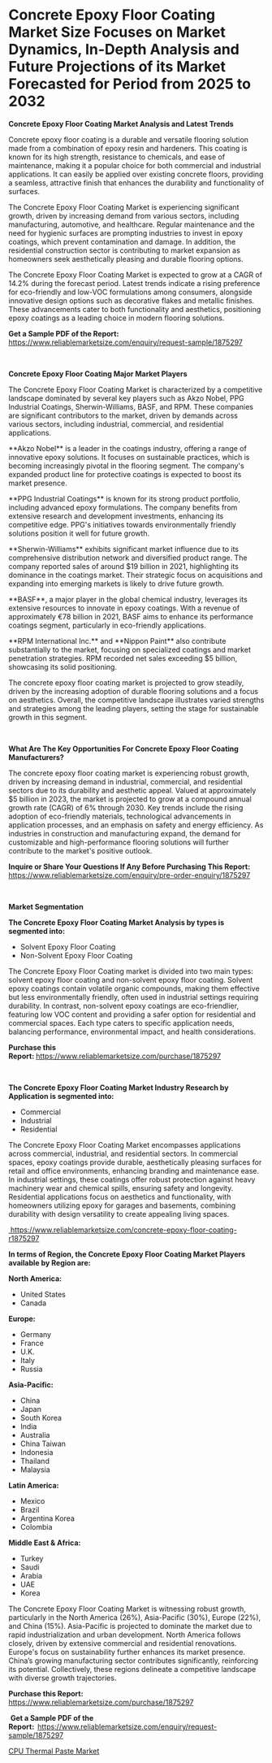 <p><h1>Concrete Epoxy Floor Coating Market Size Focuses on Market Dynamics, In-Depth Analysis and Future Projections of its Market Forecasted for Period from 2025 to 2032</h1></p><p><strong>Concrete Epoxy Floor Coating Market Analysis and Latest Trends</strong></p>
<p><p>Concrete epoxy floor coating is a durable and versatile flooring solution made from a combination of epoxy resin and hardeners. This coating is known for its high strength, resistance to chemicals, and ease of maintenance, making it a popular choice for both commercial and industrial applications. It can easily be applied over existing concrete floors, providing a seamless, attractive finish that enhances the durability and functionality of surfaces.</p><p>The Concrete Epoxy Floor Coating Market is experiencing significant growth, driven by increasing demand from various sectors, including manufacturing, automotive, and healthcare. Regular maintenance and the need for hygienic surfaces are prompting industries to invest in epoxy coatings, which prevent contamination and damage. In addition, the residential construction sector is contributing to market expansion as homeowners seek aesthetically pleasing and durable flooring options.</p><p>The Concrete Epoxy Floor Coating Market is expected to grow at a CAGR of 14.2% during the forecast period. Latest trends indicate a rising preference for eco-friendly and low-VOC formulations among consumers, alongside innovative design options such as decorative flakes and metallic finishes. These advancements cater to both functionality and aesthetics, positioning epoxy coatings as a leading choice in modern flooring solutions.</p></p>
<p><strong>Get a Sample PDF of the Report:&nbsp;</strong> <a href="https://www.reliablemarketsize.com/enquiry/request-sample/1875297?utm_campaign=3544&utm_medium=2&utm_source=Github&utm_content=ia&utm_term=02042025&utm_id=concrete-epoxy-floor-coating">https://www.reliablemarketsize.com/enquiry/request-sample/1875297</a></p>
<p>&nbsp;</p>
<p><strong>Concrete Epoxy Floor Coating Major Market Players</strong></p>
<p><p>The Concrete Epoxy Floor Coating Market is characterized by a competitive landscape dominated by several key players such as Akzo Nobel, PPG Industrial Coatings, Sherwin-Williams, BASF, and RPM. These companies are significant contributors to the market, driven by demands across various sectors, including industrial, commercial, and residential applications.</p><p>**Akzo Nobel** is a leader in the coatings industry, offering a range of innovative epoxy solutions. It focuses on sustainable practices, which is becoming increasingly pivotal in the flooring segment. The company's expanded product line for protective coatings is expected to boost its market presence.</p><p>**PPG Industrial Coatings** is known for its strong product portfolio, including advanced epoxy formulations. The company benefits from extensive research and development investments, enhancing its competitive edge. PPG's initiatives towards environmentally friendly solutions position it well for future growth.</p><p>**Sherwin-Williams** exhibits significant market influence due to its comprehensive distribution network and diversified product range. The company reported sales of around $19 billion in 2021, highlighting its dominance in the coatings market. Their strategic focus on acquisitions and expanding into emerging markets is likely to drive future growth.</p><p>**BASF**, a major player in the global chemical industry, leverages its extensive resources to innovate in epoxy coatings. With a revenue of approximately €78 billion in 2021, BASF aims to enhance its performance coatings segment, particularly in eco-friendly applications.</p><p>**RPM International Inc.** and **Nippon Paint** also contribute substantially to the market, focusing on specialized coatings and market penetration strategies. RPM recorded net sales exceeding $5 billion, showcasing its solid positioning.</p><p>The concrete epoxy floor coating market is projected to grow steadily, driven by the increasing adoption of durable flooring solutions and a focus on aesthetics. Overall, the competitive landscape illustrates varied strengths and strategies among the leading players, setting the stage for sustainable growth in this segment.</p></p>
<p>&nbsp;</p>
<p><strong>What Are The Key Opportunities For Concrete Epoxy Floor Coating Manufacturers?</strong></p>
<p><p>The concrete epoxy floor coating market is experiencing robust growth, driven by increasing demand in industrial, commercial, and residential sectors due to its durability and aesthetic appeal. Valued at approximately $5 billion in 2023, the market is projected to grow at a compound annual growth rate (CAGR) of 6% through 2030. Key trends include the rising adoption of eco-friendly materials, technological advancements in application processes, and an emphasis on safety and energy efficiency. As industries in construction and manufacturing expand, the demand for customizable and high-performance flooring solutions will further contribute to the market's positive outlook.</p></p>
<p><strong>Inquire or Share Your Questions If Any Before Purchasing This Report:</strong> <a href="https://www.reliablemarketsize.com/enquiry/pre-order-enquiry/1875297?utm_campaign=3544&utm_medium=2&utm_source=Github&utm_content=ia&utm_term=02042025&utm_id=concrete-epoxy-floor-coating">https://www.reliablemarketsize.com/enquiry/pre-order-enquiry/1875297</a></p>
<p>&nbsp;</p>
<p><strong>Market Segmentation</strong></p>
<p><strong>The Concrete Epoxy Floor Coating Market Analysis by types is segmented into:</strong></p>
<p><ul><li>Solvent Epoxy Floor Coating</li><li>Non-Solvent Epoxy Floor Coating</li></ul></p>
<p><p>The Concrete Epoxy Floor Coating market is divided into two main types: solvent epoxy floor coating and non-solvent epoxy floor coating. Solvent epoxy coatings contain volatile organic compounds, making them effective but less environmentally friendly, often used in industrial settings requiring durability. In contrast, non-solvent epoxy coatings are eco-friendlier, featuring low VOC content and providing a safer option for residential and commercial spaces. Each type caters to specific application needs, balancing performance, environmental impact, and health considerations.</p></p>
<p><strong>Purchase this Report:&nbsp;</strong><a href="https://www.reliablemarketsize.com/purchase/1875297?utm_campaign=3544&utm_medium=2&utm_source=Github&utm_content=ia&utm_term=02042025&utm_id=concrete-epoxy-floor-coating">https://www.reliablemarketsize.com/purchase/1875297</a></p>
<p>&nbsp;</p>
<p><strong>The Concrete Epoxy Floor Coating Market Industry Research by Application is segmented into:</strong></p>
<p><ul><li>Commercial</li><li>Industrial</li><li>Residential</li></ul></p>
<p><p>The Concrete Epoxy Floor Coating Market encompasses applications across commercial, industrial, and residential sectors. In commercial spaces, epoxy coatings provide durable, aesthetically pleasing surfaces for retail and office environments, enhancing branding and maintenance ease. In industrial settings, these coatings offer robust protection against heavy machinery wear and chemical spills, ensuring safety and longevity. Residential applications focus on aesthetics and functionality, with homeowners utilizing epoxy for garages and basements, combining durability with design versatility to create appealing living spaces.</p></p>
<p><a href="https://www.reliablemarketsize.com/concrete-epoxy-floor-coating-r1875297?utm_campaign=3544&utm_medium=2&utm_source=Github&utm_content=ia&utm_term=02042025&utm_id=concrete-epoxy-floor-coating">&nbsp;https://www.reliablemarketsize.com/concrete-epoxy-floor-coating-r1875297</a></p>
<p><strong>In terms of Region, the Concrete Epoxy Floor Coating Market Players available by Region are:</strong></p>
<p>
    <p> <strong> North America: </strong>
        <ul>
            <li>United States</li>
            <li>Canada</li>
        </ul>
        </p> 
    <p> <strong> Europe: </strong>
        <ul>
            <li>Germany</li>
            <li>France</li>
            <li>U.K.</li>
            <li>Italy</li>
            <li>Russia</li>
        </ul>
        </p> 
    <p> <strong> Asia-Pacific: </strong>
        <ul>
            <li>China</li>
            <li>Japan</li>
            <li>South Korea</li>
            <li>India</li>
            <li>Australia</li>
            <li>China Taiwan</li>
            <li>Indonesia</li>
            <li>Thailand</li>
            <li>Malaysia</li>
        </ul>
        </p> 
    <p> <strong> Latin America: </strong>
        <ul>
            <li>Mexico</li>
            <li>Brazil</li>
            <li>Argentina Korea</li>
            <li>Colombia</li>
        </ul>
        </p> 
    <p> <strong> Middle East & Africa: </strong>
        <ul>
            <li>Turkey</li>
            <li>Saudi</li>
            <li>Arabia</li>
            <li>UAE</li>
            <li>Korea</li>
        </ul>
    </p>
    </p>
<p><p>The Concrete Epoxy Floor Coating Market is witnessing robust growth, particularly in the North America (26%), Asia-Pacific (30%), Europe (22%), and China (15%). Asia-Pacific is projected to dominate the market due to rapid industrialization and urban development. North America follows closely, driven by extensive commercial and residential renovations. Europe's focus on sustainability further enhances its market presence. China’s growing manufacturing sector contributes significantly, reinforcing its potential. Collectively, these regions delineate a competitive landscape with diverse growth trajectories.</p></p>
<p><strong>Purchase this Report: </strong><a href="https://www.reliablemarketsize.com/purchase/1875297?utm_campaign=3544&utm_medium=2&utm_source=Github&utm_content=ia&utm_term=02042025&utm_id=concrete-epoxy-floor-coating">https://www.reliablemarketsize.com/purchase/1875297</a></p>
<p>&nbsp;<strong>Get a Sample PDF of the Report:&nbsp;&nbsp;</strong><a href="https://www.reliablemarketsize.com/enquiry/request-sample/1875297?utm_campaign=3544&utm_medium=2&utm_source=Github&utm_content=ia&utm_term=02042025&utm_id=concrete-epoxy-floor-coating">https://www.reliablemarketsize.com/enquiry/request-sample/1875297</a></p>
<p><strong></strong></p>
<p><p><a href="https://github.com/sanokdagada01/Market-Research-Report-List-1/blob/main/cpu-thermal-paste-market.md?utm_campaign=3544&utm_medium=2&utm_source=Github&utm_content=ia&utm_term=02042025&utm_id=concrete-epoxy-floor-coating">CPU Thermal Paste Market</a></p></p>
